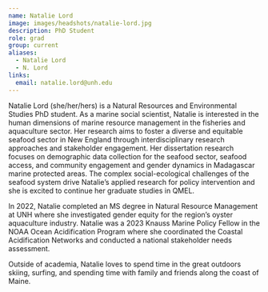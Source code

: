 ```yaml
---
name: Natalie Lord
image: images/headshots/natalie-lord.jpg
description: PhD Student
role: grad
group: current
aliases:
  - Natalie Lord
  - N. Lord
links:
  email: natalie.lord@unh.edu
---
```


Natalie Lord (she/her/hers) is a Natural Resources and Environmental Studies PhD student. As a marine social scientist, Natalie is interested in the human dimensions of marine resource management in the fisheries and aquaculture sector. Her research aims to foster a diverse and equitable seafood sector in New England through interdisciplinary research approaches and stakeholder engagement. Her dissertation research focuses on demographic data collection for the seafood sector, seafood access, and community engagement and gender dynamics in Madagascar marine protected areas. The complex social-ecological challenges of the seafood system drive Natalie’s applied research for policy intervention and she is excited to continue her graduate studies in QMEL.

In 2022, Natalie completed an MS degree in Natural Resource Management at UNH where she investigated gender equity for the region’s oyster aquaculture industry. Natalie was a 2023 Knauss Marine Policy Fellow in the NOAA Ocean Acidification Program where she coordinated the Coastal Acidification Networks and conducted a national stakeholder needs assessment. 

Outside of academia, Natalie loves to spend time in the great outdoors skiing, surfing, and spending time with family and friends along the coast of Maine. 

